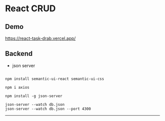 # React CRUD 


## Demo

https://react-task-drab.vercel.app/


## Backend 

 * json server 
```

npm install semantic-ui-react semantic-ui-css

npm i axios

npm install -g json-server

json-server --watch db.json
json-server --watch db.json --port 4300

```


____
